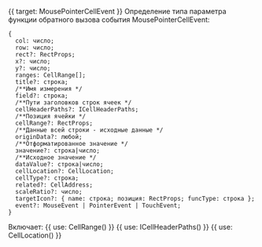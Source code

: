 {{ target: MousePointerCellEvent }}
Определение типа параметра функции обратного вызова события MousePointerCellEvent:

```
{
  col: число;
  row: число;
  rect?: RectProps;
  x?: число;
  y?: число;
  ranges: CellRange[];
  title?: строка;
  /**Имя измерения */
  field?: строка;
  /**Пути заголовков строк ячеек */
  cellHeaderPaths?: ICellHeaderPaths;
  /**Позиция ячейки */
  cellRange?: RectProps;
  /**Данные всей строки - исходные данные */
  originData?: любой;
  /**Отформатированное значение */
  значение?: строка|число;
  /**Исходное значение */
  dataValue?: строка|число;
  cellLocation?: CellLocation;
  cellType?: строка;
  related?: CellAddress;
  scaleRatio?: число;
  targetIcon?: { name: строка; позиция: RectProps; funcType: строка };
  event?: MouseEvent | PointerEvent | TouchEvent;
}

```

Включает:
{{ use: CellRange() }}
{{ use: ICellHeaderPaths() }}
{{ use: CellLocation() }}